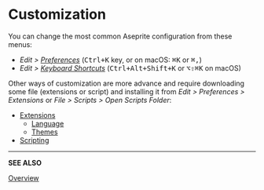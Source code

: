 # Customization

You can change the most common Aseprite configuration from these menus:

* *Edit > [Preferences](preferences.md)* (<kbd>Ctrl+K</kbd> key, or on macOS: <kbd>⌘K</kbd> or <kbd>⌘,</kbd>)
* *Edit > [Keyboard Shortcuts](keyboard-shortcuts.md)* (<kbd>Ctrl+Alt+Shift+K</kbd> or <kbd>⌥⇧⌘K</kbd> on macOS)

Other ways of customization are more advance and require downloading
some file (extensions or script) and installing it from *Edit >
Preferences > Extensions* or *File > Scripts > Open Scripts Folder*:

* [Extensions](extensions.md)
  * [Language](language.md)
  * [Themes](themes.md)
* [Scripting](scripting.md)

---

**SEE ALSO**

[Overview](overview.md)
